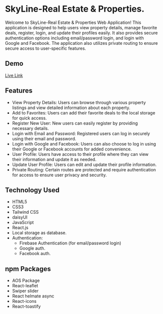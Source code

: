 
# SkyLine-Real Estate & Properties.

Welcome to SkyLine-Real Estate & Properties Web Application! This application is designed to help users view property details, manage favorite deals, register, login, and update their profiles easily. It also provides secure authentication options including email/password login, and login with Google and Facebook. The application also utilizes private routing to ensure secure access to user-specific features.

## Demo

[Live Link](https://skyline-real-state.web.app/)


## Features

- View Property Details: Users can browse through various property listings and view detailed information about each property.
- Add to Favorites: Users can add their favorite deals to the local storage for quick access.
- Register New User: New users can easily register by providing necessary details.
- Login with Email and Password: Registered users can log in securely using their email and password.
- Login with Google and Facebook: Users can also choose to log in using their Google or Facebook accounts for added convenience.
- User Profile: Users have access to their profile where they can view their information and update it as needed.
- Update User Profile: Users can edit and update their profile information.
- Private Routing: Certain routes are protected and require authentication for access to ensure user privacy and security.



## Technology Used

- HTML5
- CSS3
- Tailwind CSS
- daisyUI
- JavaScript
- React.js
- Local storage as database.
- Authentication:
  - Firebase Authentication (for email/password login)
  - Google auth.
  - Facebook auth.



## npm Packages

- AOS Package
- React-leaflet
- Swiper slider
- React helmate async
- React-icons
- React-toastify


